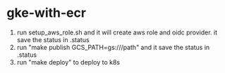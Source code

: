 # gke-with-ecr

1. run setup_aws_role.sh and it will create aws role and oidc provider. 
it save the status in .status 
1. run "make publish GCS_PATH=gs://<bucket>/path" and it save the status in .status 
1. run "make deploy" to deploy to k8s